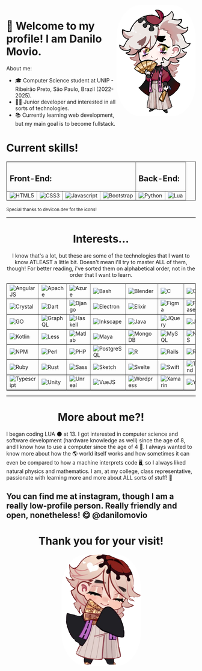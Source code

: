 <img src="douma.png" align="right" width="211" height="296" style="border-radius:30%" alt="Douma" title="Douma, one of my favorite characters."/>
<link rel="stylesheet" href="https://cdn.jsdelivr.net/gh/devicons/devicon@v2.15.1/devicon.min.css"/> 

<h1> 🌹 Welcome to my profile! I am Danilo Movio.</h1>
<p>About me:</p>
<ul>
    <li>🎓 Computer Science student at UNIP - Ribeirão Preto, São Paulo, Brazil (2022-2025).</li>
    <li>👨‍💻 Junior developer and interested in all sorts of technologies.</li>
    <li>📚 Currently learning web development, but my main goal is to become fullstack.</li>
</ul>
<h1>Current skills!</h1>
<table border>
    <thead>
        <tr>
            <td colspan="4"><h2>Front-End:</h2></td>
            <td colspan="2"><h2>Back-End:</h2></td>
        </tr>
    </thead>
    <tmain>
        <tr>
            <td><img src="https://cdn.jsdelivr.net/gh/devicons/devicon/icons/html5/html5-original.svg" height="50px" alt="HTML5" title="HTML5"/></td>
            <td><img src="https://cdn.jsdelivr.net/gh/devicons/devicon/icons/css3/css3-original.svg" height="50px" alt="CSS3" title="CSS3"/></td>
            <td><img src="https://cdn.jsdelivr.net/gh/devicons/devicon/icons/javascript/javascript-original.svg" height="50px" alt="Javascript" title="Javascript"/></td>
            <td><img src="https://cdn.jsdelivr.net/gh/devicons/devicon/icons/bootstrap/bootstrap-original.svg" height="50px" alt="Bootstrap" title="Bootstrap"/></td>
            <td><img src="https://cdn.jsdelivr.net/gh/devicons/devicon/icons/python/python-original.svg" height="50px" alt="Python" title="Python"/></td>
            <td><img src="https://cdn.jsdelivr.net/gh/devicons/devicon/icons/lua/lua-original.svg" height="50px" alt="Lua" title="Lua"/></td>
        </tr>
    </tmain>
</table>
<small>Special thanks to devicon.dev for the icons!</small>
<hr/>
<h1 align="center">Interests...</h1>
<p align="center">I know that's a lot, but these are some of the technologies that I want to know ATLEAST a little bit. Doesn't mean i'll try to master ALL of them, though! For better reading, i've sorted them on alphabetical order, not in the order that I want to learn.
<table border align="center">
    <tr>
        <td><img src="https://cdn.jsdelivr.net/gh/devicons/devicon/icons/angularjs/angularjs-original.svg" height="50px" alt="AngularJS"/></td>
        <td><img src="https://cdn.jsdelivr.net/gh/devicons/devicon/icons/apache/apache-original.svg" height="50px" alt="Apache"/></td>
        <td><img src="https://cdn.jsdelivr.net/gh/devicons/devicon/icons/azure/azure-original.svg" height="50px" alt="Azure"/></td>
        <td><img src="https://cdn.jsdelivr.net/gh/devicons/devicon/icons/bash/bash-original.svg" height="50px" alt="Bash"/></td>
        <td><img src="https://cdn.jsdelivr.net/gh/devicons/devicon/icons/blender/blender-original.svg" height="50px" alt="Blender"/></td>
        <td><img src="https://cdn.jsdelivr.net/gh/devicons/devicon/icons/c/c-original.svg" height="50px" alt="C"/></td>
        <td><img src="https://cdn.jsdelivr.net/gh/devicons/devicon/icons/cplusplus/cplusplus-original.svg" height="50px" alt="C++"/></td>
        <td><img src="https://cdn.jsdelivr.net/gh/devicons/devicon/icons/csharp/csharp-original.svg" height="50px" alt="C#"/></td>
    </tr>
    <tr>
        <td><img src="https://cdn.jsdelivr.net/gh/devicons/devicon/icons/crystal/crystal-original.svg" height="50px" alt="Crystal"/></td>
        <td><img src="https://cdn.jsdelivr.net/gh/devicons/devicon/icons/dart/dart-original.svg" height="50px" alt="Dart"/></td>
        <td><img src="https://cdn.jsdelivr.net/gh/devicons/devicon/icons/django/django-plain.svg" height="50px" alt="Django"/></td>
        <td><img src="https://cdn.jsdelivr.net/gh/devicons/devicon/icons/electron/electron-original.svg" height="50px" alt="Electron"/></td>
        <td><img src="https://cdn.jsdelivr.net/gh/devicons/devicon/icons/elixir/elixir-original.svg" height="50px" alt="Elixir"/></td>
        <td><img src="https://cdn.jsdelivr.net/gh/devicons/devicon/icons/figma/figma-original.svg" height="50px" alt="Figma"/></td>
        <td><img src="https://cdn.jsdelivr.net/gh/devicons/devicon/icons/firebase/firebase-plain.svg" height="50px" alt="Firebase"/></td>
        <td><img src="https://cdn.jsdelivr.net/gh/devicons/devicon/icons/flutter/flutter-original.svg" height="50px" alt="Flutter"/></td>
    </tr>
    <tr>
        <td><img src="https://cdn.jsdelivr.net/gh/devicons/devicon/icons/go/go-original.svg" height="50px" alt="GO"/></td>
        <td><img src="https://cdn.jsdelivr.net/gh/devicons/devicon/icons/graphql/graphql-plain.svg" height="50px" alt="GraphQL"/></td>
        <td><img src="https://cdn.jsdelivr.net/gh/devicons/devicon/icons/haskell/haskell-original.svg" height="50px" alt="Haskell"/></td>
        <td><img src="https://cdn.jsdelivr.net/gh/devicons/devicon/icons/inkscape/inkscape-original.svg" height="50px" alt="Inkscape"/></td>
        <td><img src="https://cdn.jsdelivr.net/gh/devicons/devicon/icons/java/java-original.svg" height="50px" alt="Java"/></td>
        <td><img src="https://cdn.jsdelivr.net/gh/devicons/devicon/icons/jquery/jquery-original.svg" height="50px" alt="JQuery"/></td>
        <td><img src="https://cdn.jsdelivr.net/gh/devicons/devicon/icons/julia/julia-original.svg" height="50px" alt="Julia"/></td>
        <td><img src="https://cdn.jsdelivr.net/gh/devicons/devicon/icons/jupyter/jupyter-original.svg" height="50px" alt="Jupyter"/></td>
    </tr>
    <tr>
        <td><img src="https://cdn.jsdelivr.net/gh/devicons/devicon/icons/kotlin/kotlin-original.svg" height="50px" alt="Kotlin"/></td>
        <td><img src="https://cdn.jsdelivr.net/gh/devicons/devicon/icons/less/less-plain-wordmark.svg" height="50px" alt="Less"/></td>
        <td><img src="https://cdn.jsdelivr.net/gh/devicons/devicon/icons/matlab/matlab-original.svg" height="50px" alt="Matlab"/></td>
        <td><img src="https://cdn.jsdelivr.net/gh/devicons/devicon/icons/maya/maya-original.svg" height="50px" alt="Maya"/></td>
        <td><img src="https://cdn.jsdelivr.net/gh/devicons/devicon/icons/mongodb/mongodb-original.svg" height="50px" alt="MongoDB"/></td>
        <td><img src="https://cdn.jsdelivr.net/gh/devicons/devicon/icons/mysql/mysql-original.svg" height="50px" alt="MySQL"/></td>
        <td><img src="https://cdn.jsdelivr.net/gh/devicons/devicon/icons/nextjs/nextjs-original.svg" height="50px" alt="NextJS"/></td>
        <td><img src="https://cdn.jsdelivr.net/gh/devicons/devicon/icons/nodejs/nodejs-original.svg" height="50px" alt="NodeJS"/></td>
    </tr>
    <tr>
        <td><img src="https://cdn.jsdelivr.net/gh/devicons/devicon/icons/npm/npm-original-wordmark.svg" height="50px" alt="NPM"/></td>
        <td><img src="https://cdn.jsdelivr.net/gh/devicons/devicon/icons/perl/perl-original.svg" height="50px" alt="Perl"/></td>
        <td><img src="https://cdn.jsdelivr.net/gh/devicons/devicon/icons/php/php-original.svg" height="50px" alt="PHP"/></td>
        <td><img src="https://cdn.jsdelivr.net/gh/devicons/devicon/icons/postgresql/postgresql-original.svg" height="50px" alt="PostgreSQL"/></td>
        <td><img src="https://cdn.jsdelivr.net/gh/devicons/devicon/icons/r/r-original.svg" height="50px" alt="R"/></td>
        <td><img src="https://cdn.jsdelivr.net/gh/devicons/devicon/icons/rails/rails-original-wordmark.svg" height="50px" alt="Rails"/></td>
        <td><img src="https://cdn.jsdelivr.net/gh/devicons/devicon/icons/react/react-original.svg" height="50px" alt="React"/></td>
        <td><img src="https://cdn.jsdelivr.net/gh/devicons/devicon/icons/redux/redux-original.svg" height="50px" alt="Redux"/></td>
    </tr>
    <tr>
        <td><img src="https://cdn.jsdelivr.net/gh/devicons/devicon/icons/ruby/ruby-original.svg" height="50px" alt="Ruby"/></td>
        <td><img src="https://cdn.jsdelivr.net/gh/devicons/devicon/icons/rust/rust-plain.svg" height="50px" alt="Rust"/></td>
        <td><img src="https://cdn.jsdelivr.net/gh/devicons/devicon/icons/sass/sass-original.svg" height="50px" alt="Sass"/></td>
        <td><img src="https://cdn.jsdelivr.net/gh/devicons/devicon/icons/sketch/sketch-original.svg" height="50px" alt="Sketch"/></td>
        <td><img src="https://cdn.jsdelivr.net/gh/devicons/devicon/icons/svelte/svelte-original.svg" height="50px" alt="Svelte"/></td>
        <td><img src="https://cdn.jsdelivr.net/gh/devicons/devicon/icons/swift/swift-original.svg" height="50px" alt="Swift"/></td>
        <td><img src="https://cdn.jsdelivr.net/gh/devicons/devicon/icons/tailwindcss/tailwindcss-plain.svg" height="50px" alt="Tailwind"/></td>
        <td><img src="https://cdn.jsdelivr.net/gh/devicons/devicon/icons/threejs/threejs-original.svg" height="50px" alt="ThreeJS"/></td>
    </tr>
    <tr>
        <td><img src="https://cdn.jsdelivr.net/gh/devicons/devicon/icons/typescript/typescript-original.svg" height="50px" alt="Typescript"/></td>
        <td><img src="https://cdn.jsdelivr.net/gh/devicons/devicon/icons/unity/unity-original.svg" height="50px" alt="Unity"/></td>
        <td><img src="https://cdn.jsdelivr.net/gh/devicons/devicon/icons/unrealengine/unrealengine-original.svg" height="50px" alt="Unreal"/></td>
        <td><img src="https://cdn.jsdelivr.net/gh/devicons/devicon/icons/vuejs/vuejs-original.svg" height="50px" alt="VueJS"/></td>
        <td><img src="https://cdn.jsdelivr.net/gh/devicons/devicon/icons/wordpress/wordpress-original.svg" height="50px" alt="Wordpress"/></td>
        <td><img src="https://cdn.jsdelivr.net/gh/devicons/devicon/icons/xamarin/xamarin-original.svg" height="50px" alt="Xamarin"/></td>
        <td><img src="https://cdn.jsdelivr.net/gh/devicons/devicon/icons/yarn/yarn-original.svg" height="50px" alt="Yarn"/></td>
        <td><img src="https://cdn.jsdelivr.net/gh/devicons/devicon/icons/dotnetcore/dotnetcore-original.svg" height="50px" alt=".NET"/></td>
    </tr>
</table>
<hr/>
<h1 align="center">More about me?!</h1>
<p>I began coding LUA 🌑 at 13. I got interested in computer science and software development (hardware knowledge as well) since the age of 8, and I know how to use a computer since the age of 4 🤯. I always wanted to know more about how the 🌎 world itself works and how sometimes it can even be compared to how a machine interprets code 🖥️, so I always liked natural physics and mathematics. I am, at my college, class representative, passionate with learning more and more about ALL sorts of stuff! 🤗

<h2>You can find me at instagram, though I am a really low-profile person. Really friendly and open, nonetheless! 😋 @danilomovio</h2>
<h1 align="center">Thank you for your visit!</h1>
<p align="center"><img src="douma2.png" width="211" height="296" style="border-radius:30%" alt="Douma" title="Douma, once again!"/></p>
